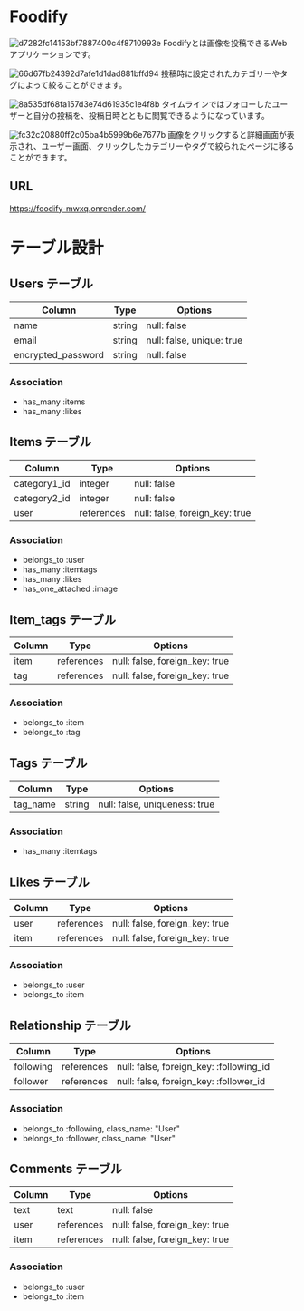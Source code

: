 # Foodify
![d7282fc14153bf7887400c4f8710993e](https://github.com/ko-dai0102/foodify/assets/104829293/f5ebb139-4676-4f61-96a2-257fcab1e902)
Foodifyとは画像を投稿できるWebアプリケーションです。

![66d67fb24392d7afe1d1dad881bffd94](https://github.com/ko-dai0102/foodify/assets/104829293/54949283-6367-4e08-9f43-60ac76d6ae03)
投稿時に設定されたカテゴリーやタグによって絞ることができます。

![8a535df68fa157d3e74d61935c1e4f8b](https://github.com/ko-dai0102/foodify/assets/104829293/65823ba1-f7d5-4a96-b410-c7c8c4f9000a)
タイムラインではフォローしたユーザーと自分の投稿を、投稿日時とともに閲覧できるようになっています。

![fc32c20880ff2c05ba4b5999b6e7677b](https://github.com/ko-dai0102/foodify/assets/104829293/9b7b2eaa-7dd2-48f3-9bb2-bdfd516fee0c)
画像をクリックすると詳細画面が表示され、ユーザー画面、クリックしたカテゴリーやタグで絞られたページに移ることができます。



## URL
https://foodify-mwxq.onrender.com/

# テーブル設計

## Users テーブル

| Column             | Type       | Options                   |
| ------------------ | ---------- | ------------------------- |
| name               | string     | null: false               |
| email              | string     | null: false, unique: true |
| encrypted_password | string     | null: false               |

### Association

- has_many :items
- has_many :likes

## Items テーブル

| Column        | Type       | Options                        |
| ------------- | ---------- | ------------------------------ |
| category1_id  | integer    | null: false                    |
| category2_id  | integer    | null: false                    |
| user          | references | null: false, foreign_key: true |

### Association

- belongs_to :user
- has_many :itemtags
- has_many :likes
- has_one_attached :image

## Item_tags テーブル

| Column | Type       | Options                        |
| ------ | ---------- | ------------------------------ |
| item   | references | null: false, foreign_key: true |
| tag    | references | null: false, foreign_key: true |

### Association

- belongs_to :item
- belongs_to :tag

## Tags テーブル

| Column   | Type   | Options                       |
| -------- | ------ | ----------------------------- |
| tag_name | string | null: false, uniqueness: true |

### Association

- has_many :itemtags

## Likes テーブル

| Column | Type       | Options                        |
| ------ | ---------- | ------------------------------ |
| user   | references | null: false, foreign_key: true |
| item   | references | null: false, foreign_key: true |

### Association

- belongs_to :user
- belongs_to :item

## Relationship テーブル

| Column    | Type       | Options                                 |
| --------- | ---------- | --------------------------------------- |
| following | references | null: false, foreign_key: :following_id |
| follower  | references | null: false, foreign_key: :follower_id  |

### Association

- belongs_to :following, class_name: "User"
- belongs_to :follower, class_name: "User"

## Comments テーブル

| Column | Type       | Options                        |
| ------ | ---------- | ------------------------------ |
| text   | text       | null: false                    |
| user   | references | null: false, foreign_key: true |
| item   | references | null: false, foreign_key: true |

### Association

- belongs_to :user
- belongs_to :item
